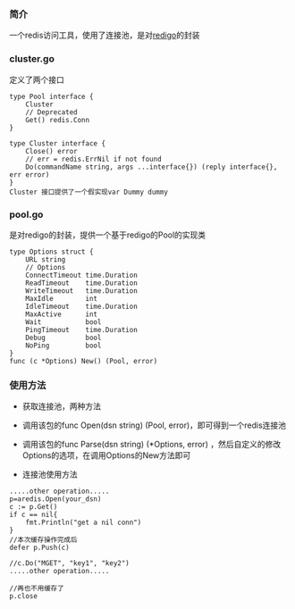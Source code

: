 ### 简介
一个redis访问工具，使用了连接池，是对[redigo](https://github.com/garyburd/redigo)的封装

### cluster.go
定义了两个接口
```
type Pool interface {
	Cluster
	// Deprecated
	Get() redis.Conn
}

type Cluster interface {
	Close() error
	// err = redis.ErrNil if not found
	Do(commandName string, args ...interface{}) (reply interface{}, err error)
}
Cluster 接口提供了一个假实现var Dummy dummy
```

### pool.go
是对redigo的封装，提供一个基于redigo的Pool的实现类
```
type Options struct {
	URL string
	// Options
	ConnectTimeout time.Duration
	ReadTimeout    time.Duration
	WriteTimeout   time.Duration
	MaxIdle        int
	IdleTimeout    time.Duration
	MaxActive      int
	Wait           bool
	PingTimeout    time.Duration
	Debug          bool
	NoPing         bool
}
func (c *Options) New() (Pool, error)
```

### 使用方法
* 获取连接池，两种方法
 * 调用该包的func Open(dsn string) (Pool, error)，即可得到一个redis连接池
 *  调用该包的func Parse(dsn string) (\*Options, error) ，然后自定义的修改Options的选项，在调用Options的New方法即可

* 连接池使用方法

```
.....other operation.....
p=aredis.Open(your_dsn)
c := p.Get()  
if c == nil{
    fmt.Println("get a nil conn")
}
//本次缓存操作完成后
defer p.Push(c)

//c.Do("MGET", "key1", "key2")
.....other operation.....

//再也不用缓存了
p.close
```
